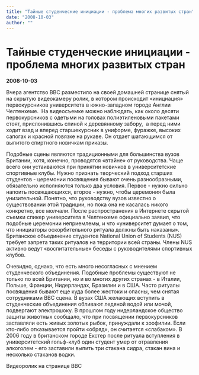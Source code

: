 ```yaml
---
title: "Тайные студенческие инициации - проблема многих развитых стран"
date: "2008-10-03"
author: ""
---
```


# Тайные студенческие инициации - проблема многих развитых стран

**2008-10-03** 

Вчера агентство BBC разместило на своей домашней странице снятый на скрытую видеокамеру ролик, в котором происходит «инициация» первокурсников университета в южно-западном городе Англии Челтенхеме.  На видеосъемке можно наблюдать, как около десяти первокурсников с одетыми на головах полиэтиленовыми пакетами стоят, прислонившись спиной к деревянному забору,  а перед ними ходит взад и вперед старшекурсник в униформе, фуражке, высоких сапогах и красной повязке на рукаве. Он отдает шатающимся от выпитого спиртного новичкам приказы.

Подобные сцены являются традиционными для большинства вузов Британии, хотя, конечно, проводятся «втайне» от руководства. Чаще всего они устаиваются при принятии новичков в университетские спортивные клубы. Нужно признать творческий подход старших студентов - церемонии посвящения бывают очень разнообразными, обязательно исполняются только два условия. Первое - нужно сильно напоить посвящающихся, второе - нужно, чтобы церемония была унизительной. Понятно, что руководству вузов известно о существовании этой традиции, но пока она не касалась никого конкретно, все молчали. После распространения в Интернете скрытой съемки спикер университета в Челтенхеме официально заявил, что подобные церемонии неприемлемы, и что «университет думает о том, что инициаторы оскорбительного ритуала должны быть наказаны». Британское объединение студентов National Union of Students (NUS) требует запрета таких ритуалов на территории всей страны. Члены NUS активно ведут «воспитательные» беседы с руководителями спортивных клубов.

Очевидно, однако, что есть много несогласных с мнением студенческого объединения. Подобные проблемы существуют не только по всей Британии, но и во многих других странах - в Италии, Польше, Франции, Нидерландах, Бразилии и в США. Часто ритуалы посвящения бывают еще куда более жестоки и опасны, чем снятая сотрудниками BBC сцена. В вузах США желающих вступить в студенческие объединения обливают ледяной водой или мочой, подвергают электрошоку. В прошлом году нидерландское общество защиты животных сообщало, что при посвящении первокурсников заставляли есть живых золотых рыбок, принуждали к зоофилии. Если кто-либо отказывается пройти «обряд», он считается «слабаком». В 2006 году в британском городе Екстер после ритуала вступления в университетский гольф-клуб один студент умер от отравления алкоголем - его заставили выпить три стакана сидра, стакан вина и несколько стаканов водки.

Видеоролик на странице BBC